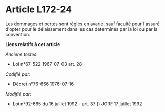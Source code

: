 # Article L172-24

Les dommages et pertes sont réglés en avarie, sauf faculté pour l'assuré d'opter pour le délaissement dans les cas déterminés
par la loi ou par la convention.

**Liens relatifs à cet article**

_Anciens textes_:

  - Loi n°67-522 1967-07-03 art. 28

_Codifié par_:

  - Décret n°76-666 1976-07-16

_Modifié par_:

  - Loi n°92-665 du 16 juillet 1992 - art. 37 () JORF 17 juillet 1992
